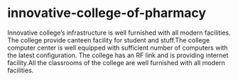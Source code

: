innovative-college-of-pharmacy
==============================

Innovative college’s infrastructure is well furnished with all modern facilities. The college provide canteen facility for student and stuff.The college computer center is well equipped with sufficient number of computers with the latest configuration. The college has an RF link and is providing internet facility.All the classrooms of the college are well furnished with all modern facilities.
